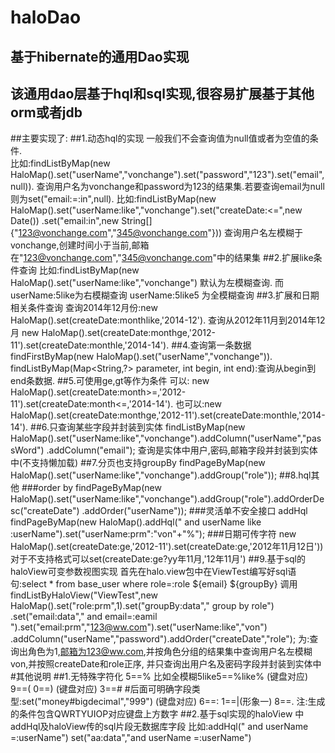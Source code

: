 haloDao
=======

基于hibernate的通用Dao实现
--------
该通用dao层基于hql和sql实现,很容易扩展基于其他orm或者jdb
-------
##主要实现了:
##1.动态hql的实现
     一般我们不会查询值为null值或者为空值的条件.<br/>
     比如:findListByMap(new HaloMap().set("userName","vonchange").set("password","123").set("email",null)).
     查询用户名为vonchange和password为123的结果集.若要查询email为null 则为set("email:=:in",null).
     比如:findListByMap(new HaloMap().set("userName:like","vonchange").set("createDate:<=",new Date())
     .set("email:in",new String[]{"123@vonchange.com","345@vonchange.com"}))
     查询用户名左模糊于vonchange,创建时间小于当前,邮箱在"123@vonchange.com","345@vonchange.com"中的结果集
##2.扩展like条件查询
     比如:findListByMap(new HaloMap().set("userName:like","vonchange") 默认为左模糊查询.
     而userName:5like为右模糊查询 userName:5like5 为全模糊查询
##3.扩展和日期相关条件查询
     查询2014年12月份:new HaloMap().set(createDate:monthlike,'2014-12').
     查询从2012年11月到2014年12月 new HaloMap().set(createDate:monthge,'2012-11').set(createDate:monthle,'2014-14').
##4.查询第一条数据
        findFirstByMap(new HaloMap().set("userName","vonchange")).
        findListByMap(Map<String,?> parameter, int begin, int end):查询从begin到end条数据.
##5.可使用ge,gt等作为条件
        可以: new HaloMap().set(createDate:month>=,'2012-11').set(createDate:month<=,'2014-14').
        也可以:new HaloMap().set(createDate:monthge,'2012-11').set(createDate:monthle,'2014-14').
##6.只查询某些字段并封装到实体
          findListByMap(new HaloMap().set("userName:like","vonchange").addColumn("userName","passWord")
          .addColumn("email");
          查询是实体中用户,密码,邮箱字段并封装到实体中(不支持懒加载)
##7.分页也支持groupBy
         findPageByMap(new HaloMap().set("userName:like","vonchange").addGroup("role"));
##8.hql其他
###order by
          findPageByMap(new HaloMap().set("userName:like","vonchange").addGroup("role").addOrderDesc("createDate")
          .addOrder("userName"));
###灵活单不安全接口 addHql
           findPageByMap(new HaloMap().addHql(" and userName like :userName").set("userName:prm":"von"+"%");
###日期可传字符
        new HaloMap().set(createDate:ge,'2012-11').set(createDate:ge,'2012年11月12日'))
        对于不支持格式可以set(createDate:ge?yy年11月,'12年11月')
##9.基于sql的haloView可变参数视图实现
        首先在halo.view包中在ViewTest编写好sql语句:select * from base_user where role=:role ${email} ${groupBy}
        调用findListByHaloView("ViewTest",new HaloMap().set("role:prm",1).set("groupBy:data"," group by role")
        .set("email:data"," and email=:eamil ").set("email:prm","123@ww.com").set("userName:like","von")
        .addColumn("userName","password").addOrder("createDate","role");
        为:查询出角色为1,邮箱为123@ww.com,并按角色分组的结果集中查询用户名左模糊von,并按照createDate和role正序,
        并只查询出用户名及密码字段并封装到实体中
#其他说明
##1.无特殊字符化
   5==% 比如全模糊5like5==%like% (键盘对应)
   9==( 0==) (键盘对应)
   3==# #后面可明确字段类型:set("money#bigdecimal","999") (键盘对应)
   6==:    1==|(形象一) 8==.
   注:生成的条件包含QWRTYUIOP对应键盘上方数字
##2.基于sql实现的haloView 中addHql及haloView传的sql片段无数据库字段
   比如:addHql(" and userName =:userName") set("aa:data","and userName =:userName")
     
